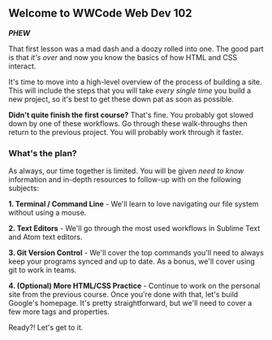 ## Welcome to WWCode Web Dev 102

_**PHEW**_

That first lesson was a mad dash and a doozy rolled into one. The good part is that *it's over* and now you know the basics of how HTML and CSS interact.

It's time to move into a high-level overview of the process of building a site. This will include the steps that you will take *every single time* you build a new project, so it's best to get these down pat as soon as possible.

**Didn't quite finish the first course?** That's fine. You probably got slowed down by one of these workflows. Go through these walk-throughs then return to the previous project. You will probably work through it faster.

### What's the plan?

As always, our time together is limited. You will be given *need to know* information and in-depth resources to follow-up with on the following subjects:

**1. Terminal / Command Line** - We'll learn to love navigating our file system without using a mouse.

**2. Text Editors** - We'll go through the most used workflows in Sublime Text and Atom text editors.

**3. Git Version Control** - We'll cover the top commands you'll need to always keep your programs synced and up to date. As a bonus, we'll cover using git to work in teams.

**4. (Optional) More HTML/CSS Practice** - Continue to work on the personal site from the previous course. Once you're done with that, let's build Google's homepage. It's pretty straightforward, but we'll need to cover a few more tags and properties.

<p class="closing">Ready?! Let's get to it.</p>